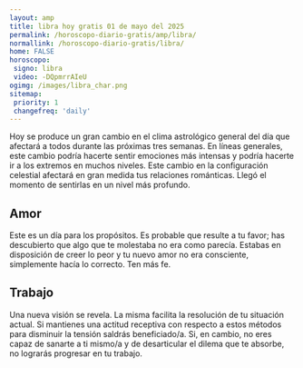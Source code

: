 ```yaml
---
layout: amp
title: libra hoy gratis 01 de mayo del 2025 
permalink: /horoscopo-diario-gratis/amp/libra/
normallink: /horoscopo-diario-gratis/libra/
home: FALSE
horoscopo:
 signo: libra
 video: -DQpmrrAIeU
ogimg: /images/libra_char.png
sitemap:
 priority: 1
 changefreq: 'daily'
---
```



Hoy se produce un gran cambio en el clima astrológico general del día que afectará a todos durante las próximas tres semanas. En líneas generales, este cambio podría hacerte sentir emociones más intensas y podría hacerte ir a los extremos en muchos niveles. Este cambio en la configuración celestial afectará en gran medida tus relaciones románticas. Llegó el momento de sentirlas en un nivel más profundo.

## Amor

Este es un día para los propósitos. Es probable que resulte a tu favor; has descubierto que algo que te molestaba no era como parecía. Estabas en disposición de creer lo peor y tu nuevo amor no era consciente, simplemente hacía lo correcto. Ten más fe.

## Trabajo

Una nueva visión se revela. La misma facilita la resolución de tu situación actual. Si mantienes una actitud receptiva con respecto a estos métodos para disminuir la tensión saldrás beneficiado/a. Si, en cambio, no eres capaz de sanarte a ti mismo/a y de desarticular el dilema que te absorbe, no lograrás progresar en tu trabajo.